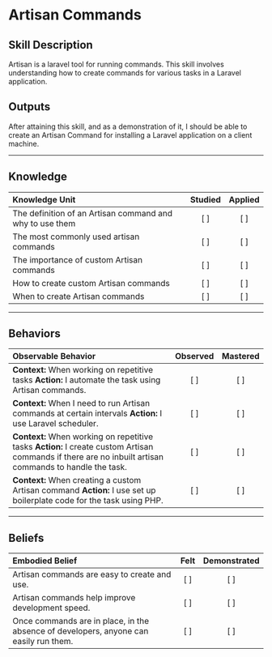 # Artisan Commands

Skill Description
----------

Artisan is a laravel tool for running commands. This skill involves understanding how to create commands for various tasks in a Laravel application. 


Outputs
----------
After attaining this skill, and as a demonstration of it, I should be able to create an Artisan Command for installing a Laravel application on a client machine.

----------
## **Knowledge**


| Knowledge Unit   |      Studied      | Applied |
|:-------------|:------------------:|:--------:|
| The definition of an Artisan command and why to use them | [ ] | [ ]  |
| The most commonly used artisan commands | [ ] | [ ]  |
| The importance of custom Artisan commands | [ ] | [ ]  |
| How to create custom Artisan commands | [ ] | [ ]  |
| When to create Artisan commands | [ ] | [ ]  |


----------


## **Behaviors**


| Observable Behavior   |      Observed      | Mastered |
|:-------------|:------------------:|:--------:|
| **Context:** When working on repetitive tasks **Action:** I automate the task using Artisan commands. | [ ] | [ ]  |
| **Context:** When I need to run Artisan commands at certain intervals **Action:** I use Laravel scheduler. | [ ] | [ ]  |
| **Context:** When working on repetitive tasks **Action:** I create custom Artisan commands if there are no inbuilt artisan commands to handle the task. | [ ] | [ ]  |
| **Context:** When creating a custom Artisan command **Action:** I use set up boilerplate code for the task using PHP. | [ ] | [ ]  |


----------


## **Beliefs**


| Embodied Belief   |      Felt      | Demonstrated |
|:-------------|:------------------:|:--------:|
| Artisan commands are easy to create and use. | [ ] | [ ]  |
| Artisan commands help improve development speed. | [ ] | [ ]  |
| Once commands are in place, in the absence of developers, anyone can easily run them. | [ ] | [ ]  |
